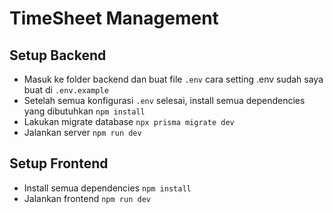 # TimeSheet Management

## Setup Backend
* Masuk ke folder backend dan buat file ``` .env ``` cara setting .env sudah saya buat di ``` .env.example ```
* Setelah semua konfigurasi ``` .env ``` selesai, install semua dependencies yang dibutuhkan
``` npm install ```
* Lakukan migrate database ``` npx prisma migrate dev ```
* Jalankan server ``` npm run dev ```

## Setup Frontend
* Install semua dependencies ``` npm install ```
* Jalankan frontend ``` npm run dev ```
